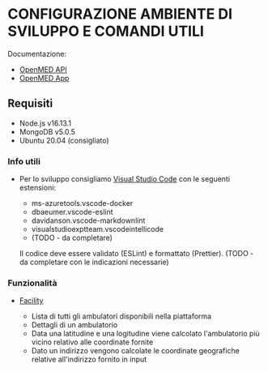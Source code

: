 # CONFIGURAZIONE AMBIENTE DI SVILUPPO E COMANDI UTILI

Documentazione:

- [OpenMED API](./api/README.md)
- [OpenMED App](./openmed-app/README.md)

## Requisiti

- Node.js v16.13.1
- MongoDB v5.0.5
- Ubuntu 20.04 (consigliato)

### Info utili

- Per lo sviluppo consigliamo [Visual Studio Code](https://code.visualstudio.com/) con le seguenti estensioni:

  - ms-azuretools.vscode-docker
  - dbaeumer.vscode-eslint
  - davidanson.vscode-markdownlint
  - visualstudioexptteam.vscodeintellicode
  - (TODO - da completare)

  Il codice deve essere validato (ESLint) e formattato (Prettier). (TODO - da completare con le indicazioni necessarie)

### Funzionalità

- [Facility](./facility/README.md)

  - Lista di tutti gli ambulatori disponibili nella piattaforma
  - Dettagli di un ambulatorio
  - Data una latitudine e una logitudine viene calcolato l'ambulatorio più vicino relativo alle coordinate fornite
  - Dato un indirizzo vengono calcolate le coordinate geografiche relative all'indirizzo fornito in input
